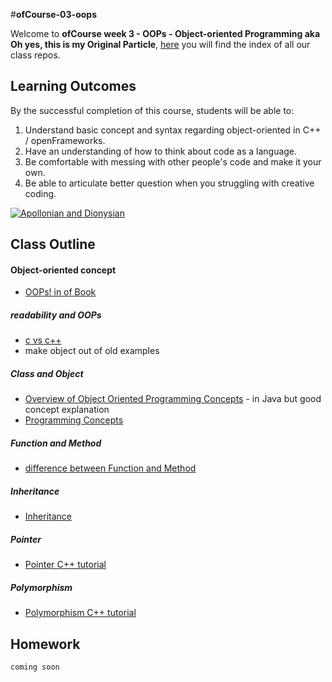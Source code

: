  

#**ofCourse-03-oops**

Welcome to **ofCourse week 3 - OOPs - Object-oriented Programming aka Oh yes, this is my Original Particle**, [here](https://github.com/ofcourseio) you will find the index of all our class repos.

## Learning Outcomes
By the successful completion of this course, students will be able to:  
1. Understand basic concept and syntax regarding object-oriented in C++ / openFrameworks.  
2. Have an understanding of how to think about code as a language.  
3. Be comfortable with messing with other people's code and make it your own.  
4. Be able to articulate better question when you struggling with creative coding.


[![Apollonian and Dionysian](http://classicalwisdom.com/wp-content/uploads/2012/12/plato-socrates.jpg)](https://en.wikipedia.org/wiki/Apollonian_and_Dionysian)



## Class Outline


#### Object-oriented concept
* [OOPs! in of Book](https://github.com/openframeworks/ofBook/blob/master/03a_OOPs!/chapter.md)

##### readability and OOPs
* [c vs c++](http://unthought.net/c++/c_vs_c++.html)
* make object out of old examples

##### Class and Object
* [Overview of Object Oriented Programming Concepts](http://www.csse.monash.edu.au/~cema/courses/CSE5910/lectureFiles/lecture1b.htm) - in Java but good concept explanation
* [Programming Concepts](https://en.wikibooks.org/wiki/A-level_Computing/AQA/Problem_Solving,_Programming,_Operating_Systems,_Databases_and_Networking/Programming_Concepts/Object-oriented_programming_%28OOP%29)

##### Function and Method
* [difference between Function and Method](https://stackoverflow.com/questions/155609/what-is-the-difference-between-a-method-and-a-function)


##### Inheritance
* [Inheritance](http://www.tutorialspoint.com/cplusplus/cpp_inheritance.htm)

##### Pointer
* [Pointer C++ tutorial](http://www.cplusplus.com/doc/tutorial/pointers/)


##### Polymorphism 
* [Polymorphism C++ tutorial](http://www.cplusplus.com/doc/tutorial/polymorphism/)



## Homework

`coming soon`